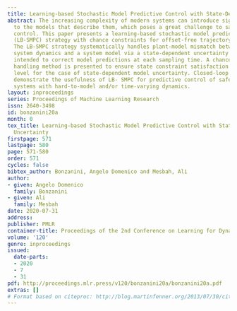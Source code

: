 ```yaml
---
title: Learning-based Stochastic Model Predictive Control with State-Dependent Uncertainty
abstract: The increasing complexity of modern systems can introduce significant uncertainties
  to the models that describe them, which poses a great challenge to safe model-based
  control. This paper presents a learning-based stochastic model predictive control
  (LB-SMPC) strategy with chance constraints for offset-free trajectory tracking.
  The LB-SMPC strategy systematically handles plant-model mismatch between the actual
  system dynamics and a system model via a state-dependent uncertainty term that is
  intended to correct model predictions at each sampling time. A chance constraint
  handling method is presented to ensure state constraint satisfaction to a desired
  level for the case of state-dependent model uncertainty. Closed-loop simulations
  demonstrate the usefulness of LB- SMPC for predictive control of safety-critical
  systems with hard-to-model and/or time-varying dynamics.
layout: inproceedings
series: Proceedings of Machine Learning Research
issn: 2640-3498
id: bonzanini20a
month: 0
tex_title: Learning-based Stochastic Model Predictive Control with State-Dependent
  Uncertainty
firstpage: 571
lastpage: 580
page: 571-580
order: 571
cycles: false
bibtex_author: Bonzanini, Angelo Domenico and Mesbah, Ali
author:
- given: Angelo Domenico
  family: Bonzanini
- given: Ali
  family: Mesbah
date: 2020-07-31
address: 
publisher: PMLR
container-title: Proceedings of the 2nd Conference on Learning for Dynamics and Control
volume: '120'
genre: inproceedings
issued:
  date-parts:
  - 2020
  - 7
  - 31
pdf: http://proceedings.mlr.press/v120/bonzanini20a/bonzanini20a.pdf
extras: []
# Format based on citeproc: http://blog.martinfenner.org/2013/07/30/citeproc-yaml-for-bibliographies/
---
```

